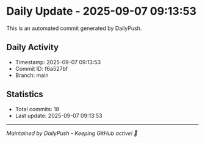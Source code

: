 # Daily Update - 2025-09-07 09:13:53

This is an automated commit generated by DailyPush.

## Daily Activity
- Timestamp: 2025-09-07 09:13:53
- Commit ID: f6a527bf
- Branch: main

## Statistics
- Total commits: 18
- Last update: 2025-09-07 09:13:53

---
*Maintained by DailyPush - Keeping GitHub active! 🚀*
